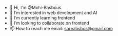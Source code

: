 - 👋 Hi, I’m @Mohi-Basbous
- 👀 I’m interested in web development and AI
- 🌱 I’m currently learning frontend
- 💞️ I’m looking to collaborate on frontend
- 📫 How to reach me email: sareabsbos@gmail.com

<!---
Mohi-Basbous/Mohi-Basbous is a ✨ special ✨ repository because its `README.md` (this file) appears on your GitHub profile.
You can click the Preview link to take a look at your changes.
--->
